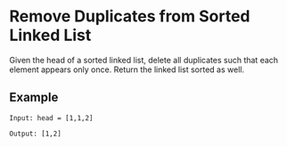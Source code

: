 #  Remove Duplicates from Sorted Linked List
Given the head of a sorted linked list, delete all duplicates such that each element appears only once. Return the linked list sorted as well.

## Example

```
Input: head = [1,1,2]

Output: [1,2]

```


